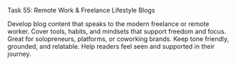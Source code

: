 Task 55: Remote Work & Freelance Lifestyle Blogs

Develop blog content that speaks to the modern freelance or remote worker. Cover tools, habits, and mindsets that support freedom and focus. Great for solopreneurs, platforms, or coworking brands. Keep tone friendly, grounded, and relatable. Help readers feel seen and supported in their journey.
